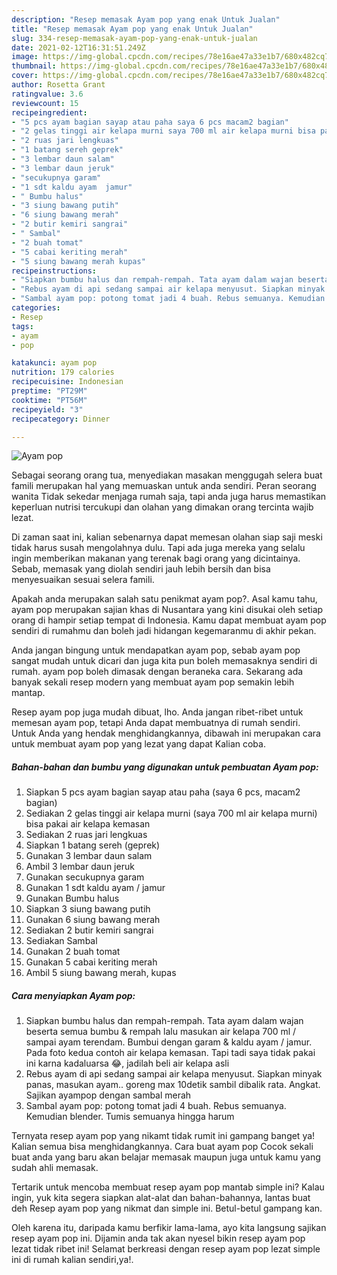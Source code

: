 ```yaml
---
description: "Resep memasak Ayam pop yang enak Untuk Jualan"
title: "Resep memasak Ayam pop yang enak Untuk Jualan"
slug: 334-resep-memasak-ayam-pop-yang-enak-untuk-jualan
date: 2021-02-12T16:31:51.249Z
image: https://img-global.cpcdn.com/recipes/78e16ae47a33e1b7/680x482cq70/ayam-pop-foto-resep-utama.jpg
thumbnail: https://img-global.cpcdn.com/recipes/78e16ae47a33e1b7/680x482cq70/ayam-pop-foto-resep-utama.jpg
cover: https://img-global.cpcdn.com/recipes/78e16ae47a33e1b7/680x482cq70/ayam-pop-foto-resep-utama.jpg
author: Rosetta Grant
ratingvalue: 3.6
reviewcount: 15
recipeingredient:
- "5 pcs ayam bagian sayap atau paha saya 6 pcs macam2 bagian"
- "2 gelas tinggi air kelapa murni saya 700 ml air kelapa murni bisa pakai air kelapa kemasan"
- "2 ruas jari lengkuas"
- "1 batang sereh geprek"
- "3 lembar daun salam"
- "3 lembar daun jeruk"
- "secukupnya garam"
- "1 sdt kaldu ayam  jamur"
- " Bumbu halus"
- "3 siung bawang putih"
- "6 siung bawang merah"
- "2 butir kemiri sangrai"
- " Sambal"
- "2 buah tomat"
- "5 cabai keriting merah"
- "5 siung bawang merah kupas"
recipeinstructions:
- "Siapkan bumbu halus dan rempah-rempah. Tata ayam dalam wajan beserta semua bumbu &amp; rempah lalu masukan air kelapa 700 ml / sampai ayam terendam. Bumbui dengan garam &amp; kaldu ayam / jamur. Pada foto kedua contoh air kelapa kemasan. Tapi tadi saya tidak pakai ini karna kadaluarsa 😂, jadilah beli air kelapa asli"
- "Rebus ayam di api sedang sampai air kelapa menyusut. Siapkan minyak panas, masukan ayam.. goreng max 10detik sambil dibalik rata. Angkat. Sajikan ayampop dengan sambal merah"
- "Sambal ayam pop: potong tomat jadi 4 buah. Rebus semuanya. Kemudian blender. Tumis semuanya hingga harum"
categories:
- Resep
tags:
- ayam
- pop

katakunci: ayam pop 
nutrition: 179 calories
recipecuisine: Indonesian
preptime: "PT29M"
cooktime: "PT56M"
recipeyield: "3"
recipecategory: Dinner

---
```



![Ayam pop](https://img-global.cpcdn.com/recipes/78e16ae47a33e1b7/680x482cq70/ayam-pop-foto-resep-utama.jpg)

Sebagai seorang orang tua, menyediakan masakan menggugah selera buat famili merupakan hal yang memuaskan untuk anda sendiri. Peran seorang  wanita Tidak sekedar menjaga rumah saja, tapi anda juga harus memastikan keperluan nutrisi tercukupi dan olahan yang dimakan orang tercinta wajib lezat.

Di zaman  saat ini, kalian sebenarnya dapat memesan olahan siap saji meski tidak harus susah mengolahnya dulu. Tapi ada juga mereka yang selalu ingin memberikan makanan yang terenak bagi orang yang dicintainya. Sebab, memasak yang diolah sendiri jauh lebih bersih dan bisa menyesuaikan sesuai selera famili. 



Apakah anda merupakan salah satu penikmat ayam pop?. Asal kamu tahu, ayam pop merupakan sajian khas di Nusantara yang kini disukai oleh setiap orang di hampir setiap tempat di Indonesia. Kamu dapat membuat ayam pop sendiri di rumahmu dan boleh jadi hidangan kegemaranmu di akhir pekan.

Anda jangan bingung untuk mendapatkan ayam pop, sebab ayam pop sangat mudah untuk dicari dan juga kita pun boleh memasaknya sendiri di rumah. ayam pop boleh dimasak dengan beraneka cara. Sekarang ada banyak sekali resep modern yang membuat ayam pop semakin lebih mantap.

Resep ayam pop juga mudah dibuat, lho. Anda jangan ribet-ribet untuk memesan ayam pop, tetapi Anda dapat membuatnya di rumah sendiri. Untuk Anda yang hendak menghidangkannya, dibawah ini merupakan cara untuk membuat ayam pop yang lezat yang dapat Kalian coba.

<!--inarticleads1-->

##### Bahan-bahan dan bumbu yang digunakan untuk pembuatan Ayam pop:

1. Siapkan 5 pcs ayam bagian sayap atau paha (saya 6 pcs, macam2 bagian)
1. Sediakan 2 gelas tinggi air kelapa murni (saya 700 ml air kelapa murni) bisa pakai air kelapa kemasan
1. Sediakan 2 ruas jari lengkuas
1. Siapkan 1 batang sereh (geprek)
1. Gunakan 3 lembar daun salam
1. Ambil 3 lembar daun jeruk
1. Gunakan secukupnya garam
1. Gunakan 1 sdt kaldu ayam / jamur
1. Gunakan  Bumbu halus
1. Siapkan 3 siung bawang putih
1. Gunakan 6 siung bawang merah
1. Sediakan 2 butir kemiri sangrai
1. Sediakan  Sambal
1. Gunakan 2 buah tomat
1. Gunakan 5 cabai keriting merah
1. Ambil 5 siung bawang merah, kupas




<!--inarticleads2-->

##### Cara menyiapkan Ayam pop:

1. Siapkan bumbu halus dan rempah-rempah. Tata ayam dalam wajan beserta semua bumbu &amp; rempah lalu masukan air kelapa 700 ml / sampai ayam terendam. Bumbui dengan garam &amp; kaldu ayam / jamur. Pada foto kedua contoh air kelapa kemasan. Tapi tadi saya tidak pakai ini karna kadaluarsa 😂, jadilah beli air kelapa asli
1. Rebus ayam di api sedang sampai air kelapa menyusut. Siapkan minyak panas, masukan ayam.. goreng max 10detik sambil dibalik rata. Angkat. Sajikan ayampop dengan sambal merah
1. Sambal ayam pop: potong tomat jadi 4 buah. Rebus semuanya. Kemudian blender. Tumis semuanya hingga harum




Ternyata resep ayam pop yang nikamt tidak rumit ini gampang banget ya! Kalian semua bisa menghidangkannya. Cara buat ayam pop Cocok sekali buat anda yang baru akan belajar memasak maupun juga untuk kamu yang sudah ahli memasak.

Tertarik untuk mencoba membuat resep ayam pop mantab simple ini? Kalau ingin, yuk kita segera siapkan alat-alat dan bahan-bahannya, lantas buat deh Resep ayam pop yang nikmat dan simple ini. Betul-betul gampang kan. 

Oleh karena itu, daripada kamu berfikir lama-lama, ayo kita langsung sajikan resep ayam pop ini. Dijamin anda tak akan nyesel bikin resep ayam pop lezat tidak ribet ini! Selamat berkreasi dengan resep ayam pop lezat simple ini di rumah kalian sendiri,ya!.

